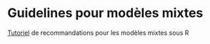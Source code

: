 # Guidelines pour modèles mixtes

[Tutoriel](https://github.com/lcauquil/tuto_mix_model/blob/master/Modele_mixte_guidelines_2019.md) de recommandations pour les modèles mixtes sous R
